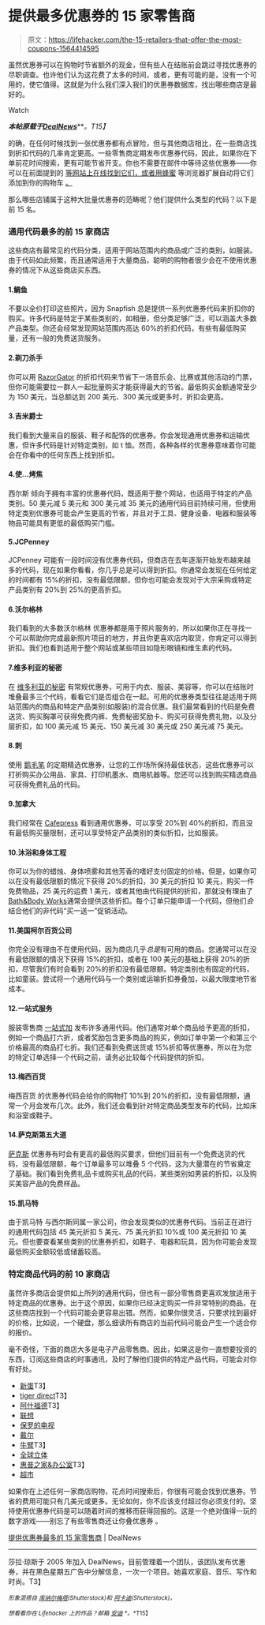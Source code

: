 # 提供最多优惠券的 15 家零售商

> 原文：<https://lifehacker.com/the-15-retailers-that-offer-the-most-coupons-1564414595>

虽然优惠券可以在购物时节省额外的现金，但有些人在结账前会跳过寻找优惠券的尽职调查。也许他们认为这花费了太多的时间，或者，更有可能的是，没有一个可用的，使它值得。这就是为什么我们深入我们的优惠券数据库，找出哪些商店是最好的。

Watch

***本帖原载于***[***DealNews***](http://dealnews.com/features/15-Retailers-That-Offer-the-Most-Coupons/1026429.html)***。*T15】**

的确，在任何时候找到一张优惠券都有点冒险，但与其他商店相比，在一些商店找到折扣代码的几率肯定更高。一些零售商定期发布优惠券代码，因此，如果你在下单前花时间搜索，更有可能节省开支。你也不需要在邮件中等待这些优惠券——你可以在前面提到的 [等网站上在线找到它们，或者用蜂蜜](http://www.retailmenot.com/) 等浏览器扩展自动将它们添加到你的购物车 [。](http://lifehacker.com/honey-automatically-searches-for-and-applies-coupon-cod-5978700)

那么哪些店铺属于这种大批量优惠券的范畴呢？他们提供什么类型的代码？以下是前 15 名。

### 通用代码最多的前 15 家商店

这些商店有最常见的代码分类，适用于网站范围内的商品或广泛的类别，如服装。由于代码如此频繁，而且通常适用于大量商品，聪明的购物者很少会在不使用优惠券的情况下从这些商店买东西。

#### 1.鲷鱼

不要以全价打印这些照片，因为 Snapfish 总是提供一系列优惠券代码来折扣你的购买。许多代码是特定于某些类别的，如相册，但分类足够广泛，可以涵盖大多数产品类型。你还会经常发现网站范围内高达 60%的折扣代码，有些有最低购买量，还有一般的免费送货服务。

#### 2.剃刀杀手

你可以用 [RazorGator](http://dealnews.com/s2358/Razor-Gator/) 的折扣代码来节省下一场音乐会、比赛或其他活动的门票，但你可能需要拉一群人一起批量购买才能获得最大的节省。最低购买金额通常至少为 150 美元，当总额达到 200 美元、300 美元或更多时，折扣会更高。

#### 3.吉米爵士

我们看到大量来自的服装、鞋子和配饰的优惠券。你会发现通用优惠券和运输优惠，但许多代码是针对特定类别，如 t 恤。然而，各种各样的优惠券意味着你可能会在你看中的任何东西上找到折扣。

#### 4.使...烤焦

西尔斯 倾向于拥有丰富的优惠券代码，既适用于整个网站，也适用于特定的产品类别。50 美元减 5 美元和 300 美元减 35 美元的通用代码目前持续可用，但使用特定类别优惠券可能会产生更高的节省，并且对于工具、健身设备、电器和服装等物品可能具有更低的最低购买门槛。

#### 5.JCPenney

JCPenney 可能有一段时间没有优惠券代码，但商店在去年逐渐开始发布越来越多的代码，现在如果你看看，你几乎总是可以得到折扣。你通常会发现在任何给定的时间都有 15%的折扣，没有最低限额，但你也可能会发现对于大宗采购或特定产品类别有 20%到 25%的更高折扣。

#### 6.沃尔格林

我们看到的大多数沃尔格林 优惠券都是用于照片服务的，所以如果你正在寻找一个可以帮助你完成最新照片项目的地方，并且你更喜欢店内取货，你肯定可以得到折扣。我们也看到适用于整个网站或某些项目如隐形眼镜和维生素的代码。

#### 7.维多利亚的秘密

在 [维多利亚的秘密](http://dealnews.com/s747/Victorias-Secret/) 有常规优惠券，可用于内衣、服装、美容等，你可以在结账时堆叠最多三个代码，看看它们是否组合在一起。可用的优惠券类型往往是适用于网站范围内的商品和特定产品类别(如服装)的混合优惠。我们最常看到的代码是免费送货、购买胸罩可获得免费内裤、免费秘密奖励卡、购买可获得免费礼物，以及分层折扣，如 100 美元减 15 美元、150 美元减 30 美元或 250 美元减 75 美元。

#### 8.刺

使用 [鹅毛笔](http://dealnews.com/s2601/Quill/) 的定期精选优惠券，让您的工作场所保持最佳状态，这些优惠券可以打折购买办公用品、家具、打印机墨水、商用机器等。您还可以找到购买精选商品可获得免费礼品的代码。

#### 9.加拿大

我们经常在 [Cafepress](http://dealnews.com/s1071/cafepress/) 看到通用优惠券，可以享受 20%到 40%的折扣，而且没有最低购买量限制，还可以享受特定产品类别的类似折扣，比如服装。

#### 10.沐浴和身体工程

你可以为你的蜡烛、身体喷雾和其他芳香的嗜好支付固定的价格。但是，如果你可以在没有最低限额的情况下获得 20%的折扣，30 美元的折扣 10 美元，购买一件免费物品，25 美元的运费 1 美元，或者其他由代码提供的折扣，那就没有理由了[Bath&Body Works](http://dealnews.com/s1693/Bath-Body-Works/)通常会提供这些折扣。每个订单只能申请一个代码，但他们*会*结合他们的非代码“买一送一”促销活动。

#### 11.美国柯尔百货公司

你完全没有理由不在使用代码，因为商店几乎*总是*有可用的商品。您通常可以在没有最低限额的情况下获得 15%的折扣，或者在 100 美元的基础上获得 20%的折扣，尽管我们有时会看到 20%的折扣没有最低限额。特定类别也有固定的代码，比如童装。尝试将一个通用代码与一个类别或运输折扣券叠加，以最大限度地节省成本。

#### 12.一站式服务

服装零售商 [一站式加](http://dealnews.com/s2371/One-Stop-Plus/) 发布许多通用代码。他们通常对单个商品给予更高的折扣，例如一个商品打六折，或者奖励包含更多商品的购买，例如订单中第一个和第三个价格最高的商品打七折。我们还看到免费送货或 15%折扣等优惠券，所以在为您的特定订单选择一个代码之前，请务必比较每个代码提供的折扣。

#### 13.梅西百货

梅西百货 的优惠券代码会给你的购物打 10%到 20%的折扣，没有最低限额，通常一个月会发布几次。此外，我们还会看到针对特定商品类型发布的代码，比如床和浴室或鞋子。

#### 14.萨克斯第五大道

[萨克斯](http://dealnews.com/s990/Saks-Fifth-Avenue/) 优惠券有时会有更高的最低购买要求，但他们目前有一个免费送货的代码，没有最低限额，每个订单最多可以堆叠 5 个代码，这为大量潜在的节省奠定了基础。我们看到免费礼品卡或购买礼品的代码，某些类别如男装的折扣，以及购买美容产品的免费样品。

#### 15.凯马特

由于凯马特 与西尔斯同属一家公司，你会发现类似的优惠券代码。当前正在进行的通用代码包括 45 美元折扣 5 美元、75 美元折扣 10%或 100 美元折扣 10 美元。但也要查看某些类别的优惠券折扣，如鞋子、电器和玩具，因为你可能会发现最低购买金额较低或储蓄较高。

### 特定商品代码的前 10 家商店

虽然许多商店会提供如上所列的通用代码，但也有一部分零售商更喜欢发放适用于特定商品的优惠券。出于这个原因，如果你已经决定购买一件非常特别的商品，在这些商店找到一个代码可能会更容易出错。然而，如果你很灵活，只要求找到最好的价格，比如说，一个硬盘，那么细读所有商店的当前代码可能会产生一个适合你的报价。

毫不奇怪，下面的商店大多是电子产品零售商。因此，如果这是你一直想要投资的东西，订阅这些商店的时事通讯，及时了解他们提供的特定产品代码，可能会对你有好处。

*   [新蛋](http://dealnews.com/s504/Newegg/)T3】
*   [tiger direct](http://dealnews.com/s597/Tiger-Direct/)T3】
*   [阿什福德](http://dealnews.com/s342/Ashford/)T3】
*   [联想](http://dealnews.com/s1662/Lenovo/)
*   [保罗的电视](http://dealnews.com/s8317/Pauls-TV/)
*   [戴尔](http://dealnews.com/s638/Dell-Home/)
*   [牛臂](http://dealnews.com/s8680/Cow-Boom/)T3】
*   [全球立体](http://dealnews.com/s8124/World-Wide-Stereo/)
*   [惠普之家&办公室](http://dealnews.com/s786/HP-Home-Office-Store/)T3】
*   [超市](http://dealnews.com/s612/Supermedia-Store/)

如果你在上述任何一家商店购物，花点时间搜索后，你很有可能会找到优惠券。节省的费用可能只有几美元或更多。无论如何，你不应该支付超过你必须支付的。坚持使用优惠券代码是可以随着时间的推移而获得回报的。这是一个绝对值得一玩的数字游戏——别忘了有些零售商还让你叠优惠券 。

[提供优惠券最多的 15 家零售商](http://dealnews.com/features/15-Retailers-That-Offer-the-Most-Coupons/1026429.html) | DealNews

* * *

莎拉·琼斯于 2005 年加入 DealNews，目前管理着一个团队，该团队发布优惠券，并在黑色星期五广告中分解信息，一次一个项目。她喜欢家庭、音乐、写作和时尚。T3】

<small>*形象混搭自*</small> [<small>*库纳尔梅塔*</small>](http://www.shutterstock.com/pic.mhtml?id=111535598&src=id)<small>*(Shutterstock)和*</small> [<small>*阿卡迪*</small>](http://www.shutterstock.com/pic.mhtml?id=63628792&src=id)<small>*(Shutterstock)。*</small>

<small>*想看看你在 Lifehacker 上的作品？邮箱*</small> [<small>*安迪*</small>](mailto:andy@lifehacker.com) <small>*。*T15】</small>